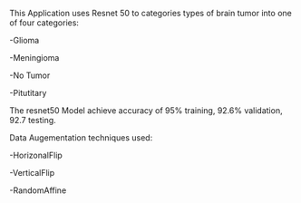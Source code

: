 This Application uses Resnet 50 to categories types of brain tumor into one of four categories:

-Glioma

-Meningioma

-No Tumor

-Pitutitary



The resnet50 Model achieve accuracy of 95% training, 92.6% validation, 92.7 testing.



Data Augementation techniques used:

-HorizonalFlip

-VerticalFlip

-RandomAffine
